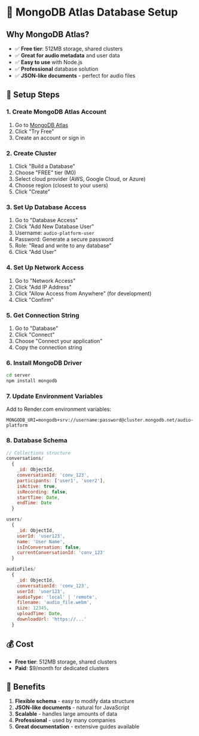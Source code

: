 # 🍃 MongoDB Atlas Database Setup

## Why MongoDB Atlas?

- ✅ **Free tier**: 512MB storage, shared clusters
- ✅ **Great for audio metadata** and user data
- ✅ **Easy to use** with Node.js
- ✅ **Professional** database solution
- ✅ **JSON-like documents** - perfect for audio files

## 🚀 Setup Steps

### 1. Create MongoDB Atlas Account
1. Go to [MongoDB Atlas](https://www.mongodb.com/atlas)
2. Click "Try Free"
3. Create an account or sign in

### 2. Create Cluster
1. Click "Build a Database"
2. Choose "FREE" tier (M0)
3. Select cloud provider (AWS, Google Cloud, or Azure)
4. Choose region (closest to your users)
5. Click "Create"

### 3. Set Up Database Access
1. Go to "Database Access"
2. Click "Add New Database User"
3. Username: `audio-platform-user`
4. Password: Generate a secure password
5. Role: "Read and write to any database"
6. Click "Add User"

### 4. Set Up Network Access
1. Go to "Network Access"
2. Click "Add IP Address"
3. Click "Allow Access from Anywhere" (for development)
4. Click "Confirm"

### 5. Get Connection String
1. Go to "Database"
2. Click "Connect"
3. Choose "Connect your application"
4. Copy the connection string

### 6. Install MongoDB Driver
```bash
cd server
npm install mongodb
```

### 7. Update Environment Variables
Add to Render.com environment variables:
```
MONGODB_URI=mongodb+srv://username:password@cluster.mongodb.net/audio-platform
```

### 8. Database Schema
```javascript
// Collections structure
conversations/
  {
    _id: ObjectId,
    conversationId: 'conv_123',
    participants: ['user1', 'user2'],
    isActive: true,
    isRecording: false,
    startTime: Date,
    endTime: Date
  }

users/
  {
    _id: ObjectId,
    userId: 'user123',
    name: 'User Name',
    isInConversation: false,
    currentConversationId: 'conv_123'
  }

audioFiles/
  {
    _id: ObjectId,
    conversationId: 'conv_123',
    userId: 'user123',
    audioType: 'local' | 'remote',
    filename: 'audio_file.webm',
    size: 12345,
    uploadTime: Date,
    downloadUrl: 'https://...'
  }
```

## 💰 Cost

- **Free tier**: 512MB storage, shared clusters
- **Paid**: $9/month for dedicated clusters

## 🎯 Benefits

1. **Flexible schema** - easy to modify data structure
2. **JSON-like documents** - natural for JavaScript
3. **Scalable** - handles large amounts of data
4. **Professional** - used by many companies
5. **Great documentation** - extensive guides available
